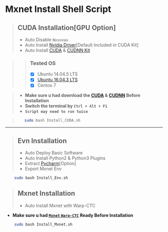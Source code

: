 # Mxnet Install Shell Script

> ## CUDA Installation[GPU Option]
> * Auto Disable `Nouveau`
> * Auto Install [Nvidia Driver](http://www.nvidia.com/drivers)[Default Included in CUDA Kit]
> * Auto Install [CUDA](http://docs.nvidia.com/cuda/cuda-installation-guide-linux/) & [CUDNN Kit](https://developer.nvidia.com/cudnn)

> > ### Tested OS
> > - [x] Ubuntu 14.04.5 LTS
> > - [x] [Ubuntu 16.04.3 LTS](https://www.ubuntu.com/download/desktop)
> > - [x] Centos 7

> * **Make sure u had download the [CUDA](https://developer.nvidia.com/cuda-toolkit-archive) &amp; [CUDNN](https://developer.nvidia.com/rdp/cudnn-download) Before Installation**  
> * **Switch the terminal by `Ctrl + Alt + F1`**
> * **`Script may need to run twice`**

> ```bash
>    sudo bash Install_CUDA.sh
> ```

----

> ## Evn Installation
> * Auto Deploy Basic Software
> * Auto Install Python2 & Python3 Plugins
> * Extract [Pycharm](https://www.jetbrains.com/pycharm/)[Option]
> * Export Mxnet Env

```bash
    sudo bash Install_Env.sh
```

> ## Mxnet Installation
> * Auto Install Mxnet with Warp-CTC

* **Make sure u had [`Mxnet` `Warp-CTC`](https://github.com/alues/Mxnet_Install_Script/blob/master/Mxnet/Readme.md) Ready Before Installation**

```bash
    sudo bash Install_Mxnet.sh
```
